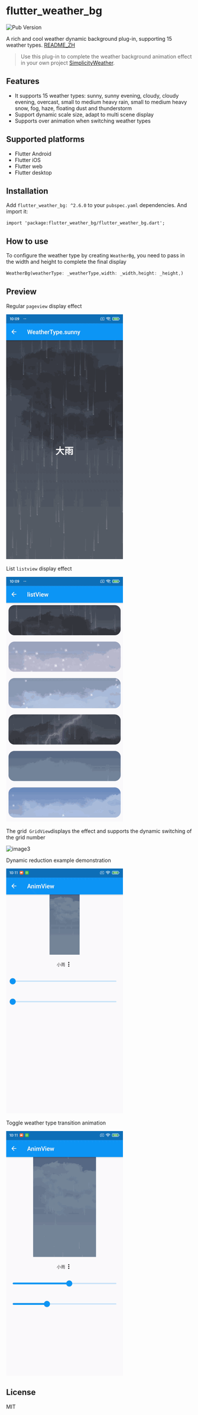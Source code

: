 # flutter_weather_bg

![Pub Version](https://img.shields.io/pub/v/flutter_weather_bg?style=plastic)

A rich and cool weather dynamic background plug-in, supporting 15 weather types. [README_ZH](/README_ZH.md)

> Use this plug-in to complete the weather background animation effect in your own project [SimplicityWeather](https://github.com/xiaweizi/SimplicityWeather).

## Features 

- It supports 15 weather types: sunny, sunny evening, cloudy, cloudy evening, overcast, small to medium heavy rain, small to medium heavy snow, fog, haze, floating dust and thunderstorm
- Support dynamic scale size, adapt to multi scene display
- Supports over animation when switching weather types

## Supported platforms 

- Flutter Android
- Flutter iOS
- Flutter web
- Flutter desktop

## Installation

Add  `flutter_weather_bg: ^2.6.0` to your `pubspec.yaml` dependencies. And import it:

```dar
import 'package:flutter_weather_bg/flutter_weather_bg.dart';
```

## How to use 

To configure the weather type by creating `WeatherBg`, you need to pass in the width and height to complete the final display

```dart
WeatherBg(weatherType: _weatherType,width: _width,height: _height,)
```

## Preview

Regular `pageview` display effect

![image1](/ScreenShot/image1.gif)



List `listview` display effect

![image2](/ScreenShot/image2.gif)



The grid` GridView`displays the effect and supports the dynamic switching of the grid number

![image3](/ScreenShot/image3.gif)



Dynamic reduction example demonstration

![image4](/ScreenShot/image4.gif)



Toggle weather type transition animation

![image5](/ScreenShot/image5.gif)



## License 

MIT